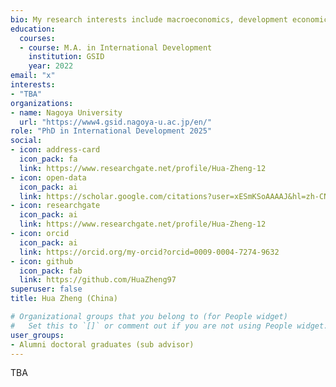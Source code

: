 ```yaml
---
bio: My research interests include macroeconomics, development economics, regional and spatial analysis, and applied econometrics.
education:
  courses:
  - course: M.A. in International Development
    institution: GSID
    year: 2022
email: "x"
interests:
- "TBA"
organizations:
- name: Nagoya University
  url: "https://www4.gsid.nagoya-u.ac.jp/en/"
role: "PhD in International Development 2025"
social:
- icon: address-card
  icon_pack: fa
  link: https://www.researchgate.net/profile/Hua-Zheng-12
- icon: open-data
  icon_pack: ai
  link: https://scholar.google.com/citations?user=xESmKSoAAAAJ&hl=zh-CN
- icon: researchgate
  icon_pack: ai
  link: https://www.researchgate.net/profile/Hua-Zheng-12
- icon: orcid
  icon_pack: ai
  link: https://orcid.org/my-orcid?orcid=0009-0004-7274-9632
- icon: github
  icon_pack: fab
  link: https://github.com/HuaZheng97
superuser: false
title: Hua Zheng (China)

# Organizational groups that you belong to (for People widget)
#   Set this to `[]` or comment out if you are not using People widget.
user_groups:
- Alumni doctoral graduates (sub advisor)
---
```


TBA
